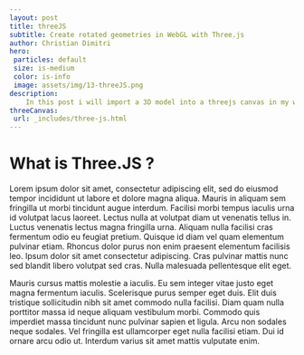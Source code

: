 ```yaml
---
layout: post
title: threeJS
subtitle: Create rotated geometries in WebGL with Three.js
author: Christian Dimitri
hero:
 particles: default
 size: is-medium
 color: is-info
 image: assets/img/13-threeJS.png
description: 
    In this post i will import a 3D model into a threejs canvas in my wesbite, and load some materials, lights, and more actions and events. This provides live interaction with the 3D world for architects, designers and others in the field.
threeCanvas:
 url: _includes/three-js.html
---
```


# What is Three.JS ?

Lorem ipsum dolor sit amet, consectetur adipiscing elit, sed do eiusmod tempor incididunt ut labore et dolore magna aliqua. Mauris in aliquam sem fringilla ut morbi tincidunt augue interdum. Facilisi morbi tempus iaculis urna id volutpat lacus laoreet. Lectus nulla at volutpat diam ut venenatis tellus in. Luctus venenatis lectus magna fringilla urna. Aliquam nulla facilisi cras fermentum odio eu feugiat pretium. Quisque id diam vel quam elementum pulvinar etiam. Rhoncus dolor purus non enim praesent elementum facilisis leo. Ipsum dolor sit amet consectetur adipiscing. Cras pulvinar mattis nunc sed blandit libero volutpat sed cras. Nulla malesuada pellentesque elit eget.


Mauris cursus mattis molestie a iaculis. Eu sem integer vitae justo eget magna fermentum iaculis. Scelerisque purus semper eget duis. Elit duis tristique sollicitudin nibh sit amet commodo nulla facilisi. Diam quam nulla porttitor massa id neque aliquam vestibulum morbi. Commodo quis imperdiet massa tincidunt nunc pulvinar sapien et ligula. Arcu non sodales neque sodales. Vel fringilla est ullamcorper eget nulla facilisi etiam. Dui id ornare arcu odio ut. Interdum varius sit amet mattis vulputate enim.